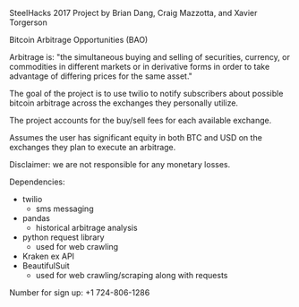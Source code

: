 SteelHacks 2017 Project
by Brian Dang, Craig Mazzotta, and Xavier Torgerson

Bitcoin Arbitrage Opportunities (BAO)

Arbitrage is:
"the simultaneous buying and selling of securities, currency, or commodities
in different markets or in derivative forms in order to take advantage of differing
prices for the same asset."

The goal of the project is to use twilio to notify subscribers about possible bitcoin
arbitrage across the exchanges they personally utilize.

The project accounts for the buy/sell fees for each available exchange.

Assumes the user has significant equity in both BTC and USD on the exchanges they plan
to execute an arbitrage.

Disclaimer: we are not responsible for any monetary losses.

Dependencies:

- twilio
  - sms messaging
- pandas
  - historical arbitrage analysis
- python request library
  - used for web crawling
- Kraken ex API
- BeautifulSuit
  - used for web crawling/scraping along with requests

Number for sign up: +1 724-806-1286
